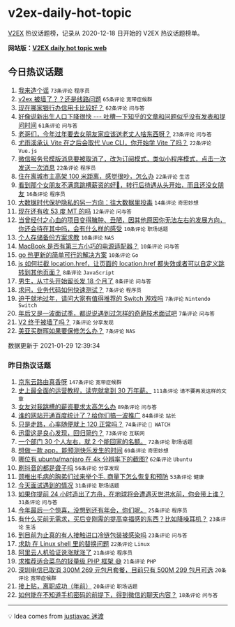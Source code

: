 # v2ex-daily-hot-topic

[V2EX](https://www.v2ex.com/) 热议话题榜，记录从 2020-12-18 日开始的 V2EX 热议话题榜单。

**网站版：[V2EX daily hot topic web](https://realleonardo.github.io/v2ex-daily-hot-topic-web/)**

## 今日热议话题

<!-- TODAY BEGIN -->

1. [我来造个谣](https://www.v2ex.com/t/749410) `73条评论` `程序员`
1. [v2ex 被墙了？？还是线路问题](https://www.v2ex.com/t/749408) `65条评论` `宽带症候群`
1. [现在哪家银行办信用卡比较好？](https://www.v2ex.com/t/749407) `62条评论` `问与答`
1. [好像说新出生人口下降很快 --- 吐槽一下知乎的文章和问题似乎没有发表和提问时间](https://www.v2ex.com/t/749413) `61条评论` `问与答`
1. [老哥们，今年过年要去女朋友家应该送老丈人啥东西呀？](https://www.v2ex.com/t/749436) `23条评论` `问与答`
1. [尤雨溪承认 Vite 在之后会取代 Vue CLI，你开始学 Vite 了吗？](https://www.v2ex.com/t/749452) `22条评论` `Vue.js`
1. [微信服务号模版消息要被取消了，改为订阅模式，类似小程序模式，点击一次发送一次消息](https://www.v2ex.com/t/749414) `22条评论` `程序员`
1. [住在离城市主高架 100 米距离，感觉很吵，怎么办](https://www.v2ex.com/t/749406) `22条评论` `生活`
1. [看到那个女朋友不满意跳槽薪资的好🍋，转行后待遇从头开始，而且还没女朋友](https://www.v2ex.com/t/749450) `16条评论` `程序员`
1. [大数据时代保护隐私的另一方向：往大数据里投毒](https://www.v2ex.com/t/749476) `14条评论` `奇思妙想`
1. [现在还有收 53 度 MT 的吗](https://www.v2ex.com/t/749434) `12条评论` `问与答`
1. [当曾经付之心血的项目变得臃肿、丑陋，因其他原因你无法左右的发展方向，你还会待在其中吗，会有什么样的感受](https://www.v2ex.com/t/749475) `10条评论` `职场话题`
1. [个人存储备份方案求教](https://www.v2ex.com/t/749456) `10条评论` `NAS`
1. [MacBook 是否有第三方小巧的电源适配器？](https://www.v2ex.com/t/749429) `10条评论` `问与答`
1. [go 热更新的简单可行的解决方案](https://www.v2ex.com/t/749423) `10条评论` `Go`
1. [js 如何拦截 location.href，让页面的 location.href 都失效或者可以自定义跳转到其他页面？](https://www.v2ex.com/t/749471) `8条评论` `JavaScript`
1. [男生，从寸头开始留长发 18 个月了](https://www.v2ex.com/t/749437) `8条评论` `问与答`
1. [求问，业务代码如何快速测试？](https://www.v2ex.com/t/749489) `7条评论` `程序员`
1. [迫于就地过年，请问大家有值得推荐的 Switch 游戏吗](https://www.v2ex.com/t/749482) `7条评论` `Nintendo Switch`
1. [年后又是一波面试季，都说说遇到过怎样的奇葩技术面试吧](https://www.v2ex.com/t/749426) `7条评论` `问与答`
1. [V2 终于被墙了吗？](https://www.v2ex.com/t/749411) `7条评论` `分享发现`
1. [美亚买群晖如果要保修怎么办？](https://www.v2ex.com/t/749409) `7条评论` `NAS`

数据更新于 2021-01-29 12:39:34

<!-- TODAY END -->

### 昨日热议话题

<!-- YESTERDAY BEGIN -->

1. [京东云路由真香呀](https://www.v2ex.com/t/749121) `147条评论` `宽带症候群`
1. [史上最全面的运营教程，读完就拿到 30 万年薪。](https://www.v2ex.com/t/749163) `111条评论` `请不要再发这样的文章`
1. [女友对我跳槽的薪资要求太高怎么办](https://www.v2ex.com/t/749289) `89条评论` `问与答`
1. [谁的网站开通百度统计了？给你们搞一波推广](https://www.v2ex.com/t/749107) `84条评论` `站长`
1. [只是走路，心率随便就上 120 正常吗？](https://www.v2ex.com/t/749190) `74条评论` ` WATCH`
1. [迅雷这是良心发现，回归简约？](https://www.v2ex.com/t/749096) `73条评论` `互联网`
1. [一个部门 30 个人左右，就 2 个能回家的名额。](https://www.v2ex.com/t/749131) `72条评论` `职场话题`
1. [想做一款 app，能预测快乐发生的时间](https://www.v2ex.com/t/749161) `69条评论` `奇思妙想`
1. [哪位有 ubuntu/manjaro 在 4k 分辨率下的截图?](https://www.v2ex.com/t/749254) `62条评论` `Ubuntu`
1. [刷抖音的都是聋子吗](https://www.v2ex.com/t/749097) `56条评论` `分享发现`
1. [颈椎出毛病的胸弟们过来举个手. 商量下怎么恢复和预防](https://www.v2ex.com/t/749108) `53条评论` `健康`
1. [今天面试遇到的情况](https://www.v2ex.com/t/749291) `31条评论` `职场话题`
1. [如果你提前 24 小时造出了方舟，在地球将会遭遇灭世洪水前，你会带上谁？](https://www.v2ex.com/t/749093) `31条评论` `问与答`
1. [今年最后一个惊喜，没想到还有年会，你们呢。](https://www.v2ex.com/t/749321) `25条评论` `程序员`
1. [有什么买前无需求，买后变刚需的提高幸福感的东西？比如降噪耳机？](https://www.v2ex.com/t/749349) `23条评论` `生活`
1. [到目前为止真的有人接触进口冷链包装被感染吗](https://www.v2ex.com/t/749316) `23条评论` `问与答`
1. [求助 在 Linux shell 里的替换问题](https://www.v2ex.com/t/749294) `22条评论` `Linux`
1. [阿里云人机验证说涨就涨了](https://www.v2ex.com/t/749263) `21条评论` `程序员`
1. [求推荐适合菜鸟的轻量级 PHP 框架 😅](https://www.v2ex.com/t/749247) `21条评论` `PHP`
1. [深圳电信已取消 300M 269 元包月套餐，目前只有 500M 299 包月可选](https://www.v2ex.com/t/749281) `20条评论` `宽带症候群`
1. [接上贴，离职成功（年前）](https://www.v2ex.com/t/749094) `20条评论` `职场话题`
1. [如何能在不知道手机密码的前提下，得到微信的聊天内容？](https://www.v2ex.com/t/749264) `18条评论` `问与答`

<!-- YESTERDAY END -->

---

💡 Idea comes from [justjavac 迷渡](https://github.com/justjavac/)
